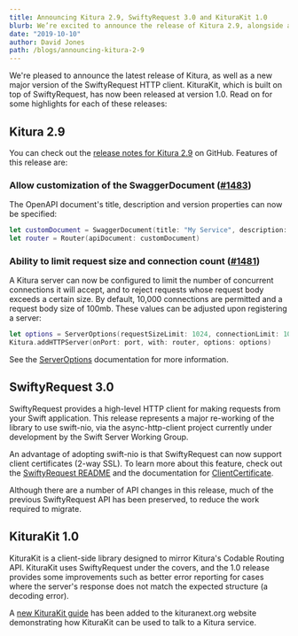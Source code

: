 ```yaml
---
title: Announcing Kitura 2.9, SwiftyRequest 3.0 and KituraKit 1.0
blurb: We’re excited to announce the release of Kitura 2.9, alongside a number of other releases and improvements to the Kitura ecosystem.
date: "2019-10-10"
author: David Jones
path: /blogs/announcing-kitura-2-9
---
```


We're pleased to announce the latest release of Kitura, as well as a new major version of the SwiftyRequest HTTP client. KituraKit, which is built on top of SwiftyRequest, has now been released at version 1.0.  Read on for some highlights for each of these releases:

## Kitura 2.9

You can check out the [release notes for Kitura 2.9](https://github.com/Kitura-Next/Kitura/releases/tag/2.9.0) on GitHub. Features of this release are:

### Allow customization of the SwaggerDocument ([#1483](https://github.com/Kitura/Kitura/pull/1483))

The OpenAPI document's title, description and version properties can now be specified:
```swift
let customDocument = SwaggerDocument(title: "My Service", description: "A description", version: "1.0")
let router = Router(apiDocument: customDocument)
```

### Ability to limit request size and connection count ([#1481](https://github.com/Kitura/Kitura/pull/1481))

A Kitura server can now be configured to limit the number of concurrent connections it will accept, and to reject requests whose request body exceeds a certain size.  By default, 10,000 connections are permitted and a request body size of 100mb.  These values can be adjusted upon registering a server:
```swift
let options = ServerOptions(requestSizeLimit: 1024, connectionLimit: 10)
Kitura.addHTTPServer(onPort: port, with: router, options: options)
```

See the [ServerOptions](https://kitura-next.github.io/Kitura-net/Structs/ServerOptions.html) documentation for more information.

## SwiftyRequest 3.0

SwiftyRequest provides a high-level HTTP client for making requests from your Swift application. This release represents a major re-working of the library to use swift-nio, via the async-http-client project currently under development by the Swift Server Working Group.

An advantage of adopting swift-nio is that SwiftyRequest can now support client certificates (2-way SSL). To learn more about this feature, check out the [SwiftyRequest README](https://github.com/Kitura-Next/SwiftyRequest/) and the documentation for [ClientCertificate](https://kitura-next.github.io/SwiftyRequest/Structs/ClientCertificate.html).

Although there are a number of API changes in this release, much of the previous SwiftyRequest API has been preserved, to reduce the work required to migrate.

## KituraKit 1.0

KituraKit is a client-side library designed to mirror Kitura's Codable Routing API. KituraKit uses SwiftyRequest under the covers, and the 1.0 release provides some improvements such as better error reporting for cases where the server's response does not match the expected structure (a decoding error).

A [new KituraKit guide](/docs/client/iOSClient) has been added to the kituranext.org website demonstrating how KituraKit can be used to talk to a Kitura service.
